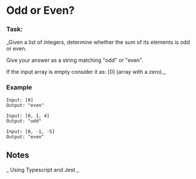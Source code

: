 # Odd or Even?

### Task:

\_Given a list of integers, determine whether the sum of its elements is odd or even.

Give your answer as a string matching "odd" or "even".

If the input array is empty consider it as: [0] (array with a zero).\_

### Example

```
Input: [0]
Output: "even"

Input: [0, 1, 4]
Output: "odd"

Input: [0, -1, -5]
Output: "even"
```

## Notes

_
Using Typescript and Jest
_
